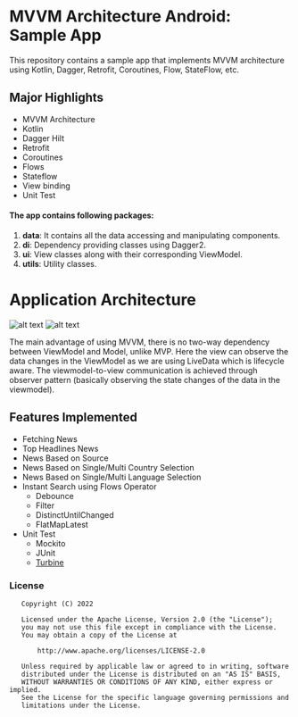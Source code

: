 # MVVM Architecture Android: Sample App
This repository contains a sample app that implements MVVM architecture using Kotlin, Dagger,
Retrofit, Coroutines, Flow, StateFlow, etc.

## Major Highlights

- MVVM Architecture
- Kotlin
- Dagger Hilt
- Retrofit
- Coroutines
- Flows
- Stateflow
- View binding
- Unit Test

#### The app contains following packages:
1. **data**: It contains all the data accessing and manipulating components.
2. **di**: Dependency providing classes using Dagger2.
3. **ui**: View classes along with their corresponding ViewModel.
4. **utils**: Utility classes.

# Application Architecture
![alt text](https://cdn-images-1.medium.com/max/1600/1*OqeNRtyjgWZzeUifrQT-NA.png)
![alt text](https://media.geeksforgeeks.org/wp-content/uploads/20210720231513/viewmodal.png)

The main advantage of using MVVM, there is no two-way dependency between ViewModel and Model, unlike MVP. Here the view can observe the data changes in the ViewModel as we are using LiveData which is lifecycle aware. The viewmodel-to-view communication is achieved through observer pattern (basically observing the state changes of the data in the viewmodel).


  ## Features Implemented

- Fetching News
- Top Headlines News
- News Based on Source
- News Based on Single/Multi Country Selection
- News Based on Single/Multi Language Selection
- Instant Search using Flows Operator
  * Debounce
  * Filter
  * DistinctUntilChanged
  * FlatMapLatest
- Unit Test
  - Mockito
  - JUnit
  - [Turbine](https://github.com/cashapp/turbine/)

### License

```
   Copyright (C) 2022

   Licensed under the Apache License, Version 2.0 (the "License");
   you may not use this file except in compliance with the License.
   You may obtain a copy of the License at

       http://www.apache.org/licenses/LICENSE-2.0

   Unless required by applicable law or agreed to in writing, software
   distributed under the License is distributed on an "AS IS" BASIS,
   WITHOUT WARRANTIES OR CONDITIONS OF ANY KIND, either express or implied.
   See the License for the specific language governing permissions and
   limitations under the License.
```
